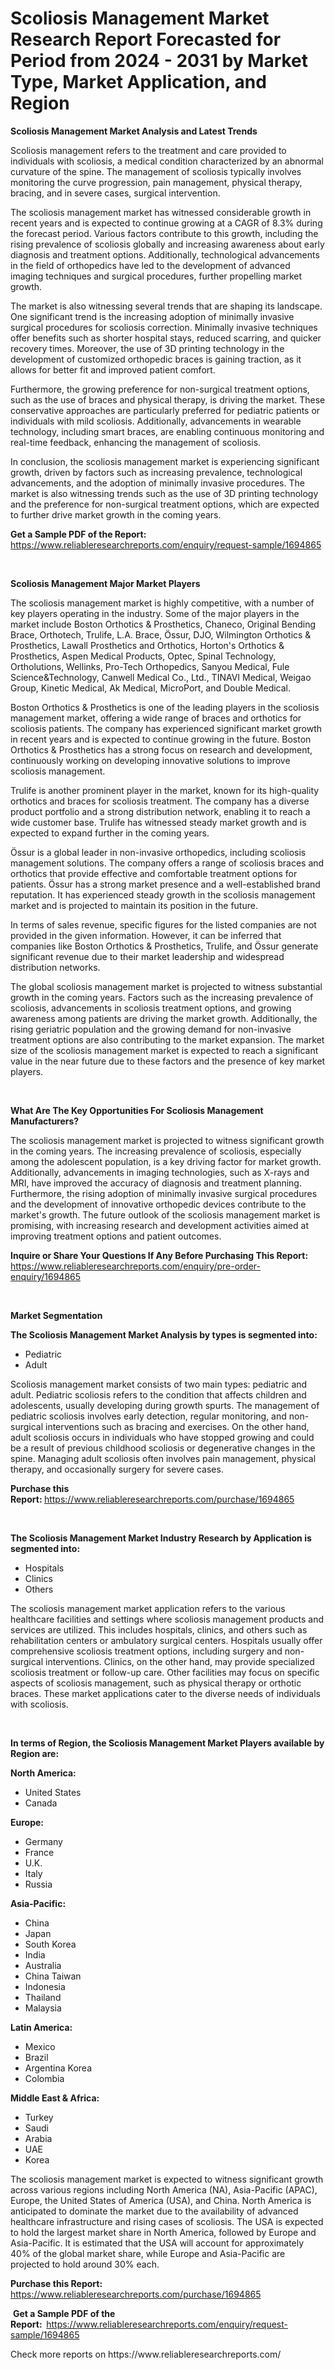 <p><h1>Scoliosis Management Market Research Report Forecasted for Period from 2024 -  2031 by Market Type, Market Application, and Region</h1></p><p><strong>Scoliosis Management Market Analysis and Latest Trends</strong></p>
<p><p>Scoliosis management refers to the treatment and care provided to individuals with scoliosis, a medical condition characterized by an abnormal curvature of the spine. The management of scoliosis typically involves monitoring the curve progression, pain management, physical therapy, bracing, and in severe cases, surgical intervention.</p><p>The scoliosis management market has witnessed considerable growth in recent years and is expected to continue growing at a CAGR of 8.3% during the forecast period. Various factors contribute to this growth, including the rising prevalence of scoliosis globally and increasing awareness about early diagnosis and treatment options. Additionally, technological advancements in the field of orthopedics have led to the development of advanced imaging techniques and surgical procedures, further propelling market growth.</p><p>The market is also witnessing several trends that are shaping its landscape. One significant trend is the increasing adoption of minimally invasive surgical procedures for scoliosis correction. Minimally invasive techniques offer benefits such as shorter hospital stays, reduced scarring, and quicker recovery times. Moreover, the use of 3D printing technology in the development of customized orthopedic braces is gaining traction, as it allows for better fit and improved patient comfort.</p><p>Furthermore, the growing preference for non-surgical treatment options, such as the use of braces and physical therapy, is driving the market. These conservative approaches are particularly preferred for pediatric patients or individuals with mild scoliosis. Additionally, advancements in wearable technology, including smart braces, are enabling continuous monitoring and real-time feedback, enhancing the management of scoliosis.</p><p>In conclusion, the scoliosis management market is experiencing significant growth, driven by factors such as increasing prevalence, technological advancements, and the adoption of minimally invasive procedures. The market is also witnessing trends such as the use of 3D printing technology and the preference for non-surgical treatment options, which are expected to further drive market growth in the coming years.</p></p>
<p><strong>Get a Sample PDF of the Report:&nbsp;</strong> <a href="https://www.reliableresearchreports.com/enquiry/request-sample/1694865">https://www.reliableresearchreports.com/enquiry/request-sample/1694865</a></p>
<p>&nbsp;</p>
<p><strong>Scoliosis Management Major Market Players</strong></p>
<p><p>The scoliosis management market is highly competitive, with a number of key players operating in the industry. Some of the major players in the market include Boston Orthotics & Prosthetics, Chaneco, Original Bending Brace, Orthotech, Trulife, L.A. Brace, Össur, DJO, Wilmington Orthotics & Prosthetics, Lawall Prosthetics and Orthotics, Horton's Orthotics & Prosthetics, Aspen Medical Products, Optec, Spinal Technology, Ortholutions, Wellinks, Pro-Tech Orthopedics, Sanyou Medical, Fule Science&Technology, Canwell Medical Co., Ltd., TINAVI Medical, Weigao Group, Kinetic Medical, Ak Medical, MicroPort, and Double Medical.</p><p>Boston Orthotics & Prosthetics is one of the leading players in the scoliosis management market, offering a wide range of braces and orthotics for scoliosis patients. The company has experienced significant market growth in recent years and is expected to continue growing in the future. Boston Orthotics & Prosthetics has a strong focus on research and development, continuously working on developing innovative solutions to improve scoliosis management.</p><p>Trulife is another prominent player in the market, known for its high-quality orthotics and braces for scoliosis treatment. The company has a diverse product portfolio and a strong distribution network, enabling it to reach a wide customer base. Trulife has witnessed steady market growth and is expected to expand further in the coming years.</p><p>Össur is a global leader in non-invasive orthopedics, including scoliosis management solutions. The company offers a range of scoliosis braces and orthotics that provide effective and comfortable treatment options for patients. Össur has a strong market presence and a well-established brand reputation. It has experienced steady growth in the scoliosis management market and is projected to maintain its position in the future.</p><p>In terms of sales revenue, specific figures for the listed companies are not provided in the given information. However, it can be inferred that companies like Boston Orthotics & Prosthetics, Trulife, and Össur generate significant revenue due to their market leadership and widespread distribution networks.</p><p>The global scoliosis management market is projected to witness substantial growth in the coming years. Factors such as the increasing prevalence of scoliosis, advancements in scoliosis treatment options, and growing awareness among patients are driving the market growth. Additionally, the rising geriatric population and the growing demand for non-invasive treatment options are also contributing to the market expansion. The market size of the scoliosis management market is expected to reach a significant value in the near future due to these factors and the presence of key market players.</p></p>
<p>&nbsp;</p>
<p><strong>What Are The Key Opportunities For Scoliosis Management Manufacturers?</strong></p>
<p><p>The scoliosis management market is projected to witness significant growth in the coming years. The increasing prevalence of scoliosis, especially among the adolescent population, is a key driving factor for market growth. Additionally, advancements in imaging technologies, such as X-rays and MRI, have improved the accuracy of diagnosis and treatment planning. Furthermore, the rising adoption of minimally invasive surgical procedures and the development of innovative orthopedic devices contribute to the market's growth. The future outlook of the scoliosis management market is promising, with increasing research and development activities aimed at improving treatment options and patient outcomes.</p></p>
<p><strong>Inquire or Share Your Questions If Any Before Purchasing This Report:</strong> <a href="https://www.reliableresearchreports.com/enquiry/pre-order-enquiry/1694865">https://www.reliableresearchreports.com/enquiry/pre-order-enquiry/1694865</a></p>
<p>&nbsp;</p>
<p><strong>Market Segmentation</strong></p>
<p><strong>The Scoliosis Management Market Analysis by types is segmented into:</strong></p>
<p><ul><li>Pediatric</li><li>Adult</li></ul></p>
<p><p>Scoliosis management market consists of two main types: pediatric and adult. Pediatric scoliosis refers to the condition that affects children and adolescents, usually developing during growth spurts. The management of pediatric scoliosis involves early detection, regular monitoring, and non-surgical interventions such as bracing and exercises. On the other hand, adult scoliosis occurs in individuals who have stopped growing and could be a result of previous childhood scoliosis or degenerative changes in the spine. Managing adult scoliosis often involves pain management, physical therapy, and occasionally surgery for severe cases.</p></p>
<p><strong>Purchase this Report:&nbsp;</strong><a href="https://www.reliableresearchreports.com/purchase/1694865">https://www.reliableresearchreports.com/purchase/1694865</a></p>
<p>&nbsp;</p>
<p><strong>The Scoliosis Management Market Industry Research by Application is segmented into:</strong></p>
<p><ul><li>Hospitals</li><li>Clinics</li><li>Others</li></ul></p>
<p><p>The scoliosis management market application refers to the various healthcare facilities and settings where scoliosis management products and services are utilized. This includes hospitals, clinics, and others such as rehabilitation centers or ambulatory surgical centers. Hospitals usually offer comprehensive scoliosis treatment options, including surgery and non-surgical interventions. Clinics, on the other hand, may provide specialized scoliosis treatment or follow-up care. Other facilities may focus on specific aspects of scoliosis management, such as physical therapy or orthotic braces. These market applications cater to the diverse needs of individuals with scoliosis.</p></p>
<p>&nbsp;</p>
<p><strong>In terms of Region, the Scoliosis Management Market Players available by Region are:</strong></p>
<p>
    <p> <strong> North America: </strong>
        <ul>
            <li>United States</li>
            <li>Canada</li>
        </ul>
        </p> 
    <p> <strong> Europe: </strong>
        <ul>
            <li>Germany</li>
            <li>France</li>
            <li>U.K.</li>
            <li>Italy</li>
            <li>Russia</li>
        </ul>
        </p> 
    <p> <strong> Asia-Pacific: </strong>
        <ul>
            <li>China</li>
            <li>Japan</li>
            <li>South Korea</li>
            <li>India</li>
            <li>Australia</li>
            <li>China Taiwan</li>
            <li>Indonesia</li>
            <li>Thailand</li>
            <li>Malaysia</li>
        </ul>
        </p> 
    <p> <strong> Latin America: </strong>
        <ul>
            <li>Mexico</li>
            <li>Brazil</li>
            <li>Argentina Korea</li>
            <li>Colombia</li>
        </ul>
        </p> 
    <p> <strong> Middle East & Africa: </strong>
        <ul>
            <li>Turkey</li>
            <li>Saudi</li>
            <li>Arabia</li>
            <li>UAE</li>
            <li>Korea</li>
        </ul>
    </p>
    </p>
<p><p>The scoliosis management market is expected to witness significant growth across various regions including North America (NA), Asia-Pacific (APAC), Europe, the United States of America (USA), and China. North America is anticipated to dominate the market due to the availability of advanced healthcare infrastructure and rising cases of scoliosis. The USA is expected to hold the largest market share in North America, followed by Europe and Asia-Pacific. It is estimated that the USA will account for approximately 40% of the global market share, while Europe and Asia-Pacific are projected to hold around 30% each.</p></p>
<p><strong>Purchase this Report: </strong><a href="https://www.reliableresearchreports.com/purchase/1694865">https://www.reliableresearchreports.com/purchase/1694865</a></p>
<p>&nbsp;<strong>Get a Sample PDF of the Report:&nbsp;&nbsp;</strong><a href="https://www.reliableresearchreports.com/enquiry/request-sample/1694865">https://www.reliableresearchreports.com/enquiry/request-sample/1694865</a></p>
<p><strong></strong></p>
<p>Check more reports on https://www.reliableresearchreports.com/</p>